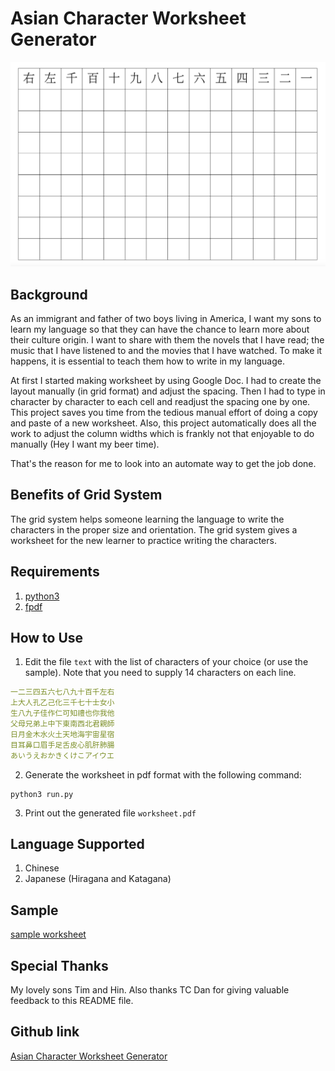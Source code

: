 # Asian  Character Worksheet Generator

![sample worksheet](../assets/asian-comprehension-worksheet-generator/sample.png)

## Background
As an immigrant and father of two boys living in America, I want my sons to learn my language so that they can have the chance to learn more about their culture origin. I want to share with them the novels that I have read; the music that I have listened to and the movies that I have watched. To make it happens, it is essential to teach them how to write in my language.

At first I started making worksheet by using Google Doc. I had to create the layout manually (in grid format) and adjust the spacing. Then I had to type in character by character to each cell and readjust the spacing one by one. This project saves you time from the tedious manual effort of doing a copy and paste of a new worksheet. Also, this project automatically does all the work to adjust the column widths which is frankly not that enjoyable to do manually (Hey I want my beer time).

That's the reason for me to look into an automate way to get the job done.

## Benefits of Grid System
The grid system helps someone learning the language to write the characters in the proper size and orientation. The grid system gives a worksheet for the new learner to practice writing the characters.

## Requirements
1. [python3](https://www.python.org/downloads/)
2. [fpdf](https://pypi.org/project/fpdf/)

## How to Use
1. Edit the file `text` with the list of characters of your choice (or use the sample). Note that you need to supply 14 characters on each line.
``` yaml
一二三四五六七八九十百千左右
上大人孔乙己化三千七十士女小
生八九子佳作仁可知禮也你我他
父母兄弟上中下東南西北君親師
日月金木水火土天地海宇宙星宿
目耳鼻口眉手足舌皮心肌肝肺腸
あいうえおかきくけこアイウエ
```
2. Generate the worksheet in pdf format with the following command:
``` shell
python3 run.py
```
3. Print out the generated file `worksheet.pdf`

## Language Supported
1. Chinese
2. Japanese (Hiragana and Katagana)

## Sample
[sample worksheet](https://github.com/januschung/asian-character-worksheet-generator/blob/master/sample-worksheet.pdf)

## Special Thanks
My lovely sons Tim and Hin. Also thanks TC Dan for giving valuable feedback to this README file. 

## Github link

[Asian Character Worksheet Generator](https://github.com/januschung/asian-character-worksheet-generator)